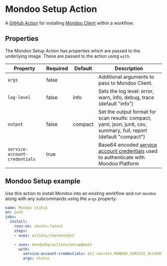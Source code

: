 # Mondoo Setup Action

A [GitHub Action](https://github.com/features/actions) for installing [Mondoo Client](https://mondoo.com/docs/tutorials/mondoo/download-and-install/) within a workflow. 

## Properties

The Mondoo Setup Action has properties which are passed to the underlying image. These are passed to the action using `with`.

| Property                      | Required | Default | Description |
|-------------------------------|----------|---------|----------------------------------------------------------------------------------------------------------------------------------------------------------------------|
| `args`                        | false    |         | Additional arguments to pass to Mondoo Client. |
| `log-level`                   | false    | info    | Sets the log level: error, warn, info, debug, trace (default "info") |
| `output`                      | false    | compact | Set the output format for scan results: compact, yaml, json, junit, csv, summary, full, report (default "compact") |
| `service-account-credentials` | true     |         | Base64 encoded [service account credentials](https://mondoo.com/docs/platform/service_accounts/#creating-service-accounts) used to authenticate with Mondoo Platform |

## Mondoo Setup example

Use this action to install Mondoo into an existing workflow and run `mondoo` along with any subcommands using the `args` property:

```yaml
name: Mondoo status 
on: push
jobs:
  install:
    runs-on: ubuntu-latest
    steps:
    - uses: actions/checkout@v3

    - uses: mondoohq/actions/setup@main
      with:
        service-account-credentials: ${{ secrets.MONDOO_SERVICE_ACCOUNT }}
        args: status
```